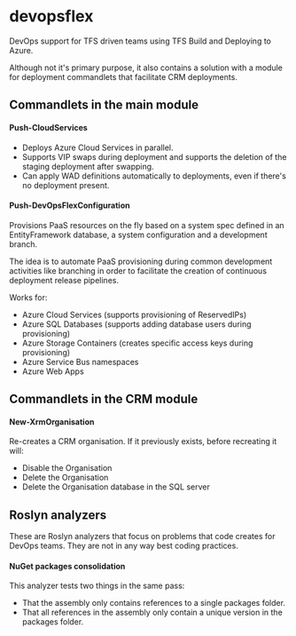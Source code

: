 devopsflex
==========

DevOps support for TFS driven teams using TFS Build and Deploying to Azure.

Although not it's primary purpose, it also contains a solution with a module for deployment commandlets that facilitate CRM deployments.

## Commandlets in the main module

#### Push-CloudServices
- Deploys Azure Cloud Services in parallel.
- Supports VIP swaps during deployment and supports the deletion of the staging deployment after swapping.
- Can apply WAD definitions automatically to deployments, even if there's no deployment present.

#### Push-DevOpsFlexConfiguration
Provisions PaaS resources on the fly based on a system spec defined in an EntityFramework database, a system configuration and a development branch.

The idea is to automate PaaS provisioning during common development activities like branching in order to facilitate the creation of continuous deployment release pipelines.

Works for:

- Azure Cloud Services (supports provisioning of ReservedIPs)
- Azure SQL Databases (supports adding database users during provisioning)
- Azure Storage Containers (creates specific access keys during provisioning)
- Azure Service Bus namespaces
- Azure Web Apps

## Commandlets in the CRM module

#### New-XrmOrganisation

Re-creates a CRM organisation. If it previously exists, before recreating it will:

- Disable the Organisation
- Delete the Organisation
- Delete the Organisation database in the SQL server

## Roslyn analyzers

These are Roslyn analyzers that focus on problems that code creates for DevOps teams.
They are not in any way best coding practices.

#### NuGet packages consolidation

This analyzer tests two things in the same pass:

- That the assembly only contains references to a single packages folder.
- That all references in the assembly only contain a unique version in the packages folder.